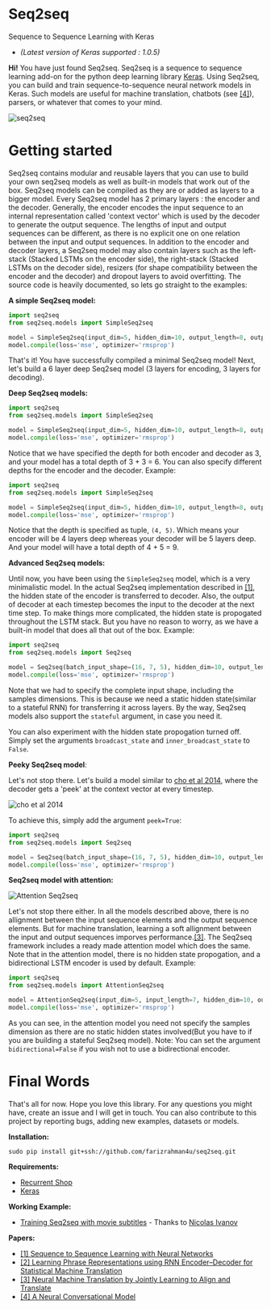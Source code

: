 # Seq2seq
Sequence to Sequence Learning with Keras

* *(Latest version of Keras supported : 1.0.5)*


**Hi!** You have just found Seq2seq. Seq2seq is a sequence to sequence learning add-on for the python deep learning library [Keras](http://www.keras.io). Using Seq2seq, you can build and train sequence-to-sequence neural network models in Keras. Such models are useful for machine translation, chatbots (see [[4]](http://arxiv.org/pdf/1506.05869v1.pdf)), parsers, or whatever that comes to your mind.


  ![seq2seq](http://i64.tinypic.com/30136te.png)

# Getting started

Seq2seq contains modular and reusable layers that you can use to build your own seq2seq models as well as built-in models that work out of the box. Seq2seq models can be compiled as they are or added as layers to a bigger model. Every Seq2seq model has 2 primary layers : the encoder and the  decoder. Generally, the encoder encodes the input  sequence to an internal representation called 'context vector' which is used by the decoder to generate the output sequence. The lengths of input and output sequences can be different, as there is no explicit one on one relation between the input and output sequences. In addition to the encoder and decoder layers, a Seq2seq model may also contain layers such as the left-stack (Stacked LSTMs on the encoder side), the right-stack (Stacked LSTMs on the decoder side), resizers (for shape compatibility between the encoder and the decoder) and dropout layers to avoid overfitting. The source code is heavily documented, so lets go straight to the examples:

**A simple Seq2seq model:**

```python
import seq2seq
from seq2seq.models import SimpleSeq2seq

model = SimpleSeq2seq(input_dim=5, hidden_dim=10, output_length=8, output_dim=8)
model.compile(loss='mse', optimizer='rmsprop')
```
That's it! You have successfully compiled a minimal Seq2seq model! Next, let's build a 6 layer deep Seq2seq model (3 layers for encoding, 3 layers for decoding).

**Deep Seq2seq models:**

```python
import seq2seq
from seq2seq.models import SimpleSeq2seq

model = SimpleSeq2seq(input_dim=5, hidden_dim=10, output_length=8, output_dim=8, depth=3)
model.compile(loss='mse', optimizer='rmsprop')
```
Notice that we have specified the depth for both encoder and decoder as 3, and your model has a total depth of 3 + 3 = 6. You can also specify different depths for the encoder and the decoder. Example:

```python
import seq2seq
from seq2seq.models import SimpleSeq2seq

model = SimpleSeq2seq(input_dim=5, hidden_dim=10, output_length=8, output_dim=20, depth=(4, 5))
model.compile(loss='mse', optimizer='rmsprop')
```

Notice that the depth is specified as tuple, `(4, 5)`. Which means your encoder will be 4 layers deep whereas your decoder will be 5 layers deep. And your model will have a total depth of 4 + 5 = 9.

**Advanced Seq2seq models:**

Until now, you have been using the `SimpleSeq2seq` model, which is a very minimalistic model. In the actual Seq2seq implementation described in [[1]](http://arxiv.org/abs/1409.3215), the hidden state of the encoder is transferred to decoder. Also, the output of decoder at each timestep becomes the input to the decoder at the next time step. To make things more complicated, the hidden state is propogated throughout the LSTM stack. But you  have no reason to worry, as we have a built-in model that does all that out of the box. Example:

```python
import seq2seq
from seq2seq.models import Seq2seq

model = Seq2seq(batch_input_shape=(16, 7, 5), hidden_dim=10, output_length=8, output_dim=20, depth=4)
model.compile(loss='mse', optimizer='rmsprop')
```

Note that we had to specify the complete input shape, including the samples dimensions. This is because we need a static hidden state(similar to a stateful RNN) for transferring it across layers. By the way, Seq2seq models also support the `stateful` argument, in case you need it.

You can also experiment with the hidden state propogation turned  off. Simply set the arguments `broadcast_state` and `inner_broadcast_state` to `False`.

**Peeky Seq2seq model**:

Let's not stop there. Let's build a model similar to [cho et al 2014](http://arxiv.org/abs/1406.1078), where the decoder gets a 'peek' at the context vector at every timestep.

![cho et al 2014](http://i64.tinypic.com/302aqhi.png)

To achieve this, simply add the argument `peek=True`:

```python
import seq2seq
from seq2seq.models import Seq2seq

model = Seq2seq(batch_input_shape=(16, 7, 5), hidden_dim=10, output_length=8, output_dim=20, depth=4, peek=True)
model.compile(loss='mse', optimizer='rmsprop')
```

**Seq2seq model with attention:**

![Attention Seq2seq](http://i64.tinypic.com/a2rw3d.png)

Let's not stop there either. In all the models described above, there is no allignment between the input sequence elements and the output sequence elements. But for machine translation, learning a soft allignment between the input and output sequences imporves performance.[[3]](http://arxiv.org/pdf/1409.0473v6.pdf). The Seq2seq framework includes a ready made attention model which does the same. Note that in the attention model, there is no hidden state propogation, and a bidirectional LSTM encoder is used by default. Example:

```python
import seq2seq
from seq2seq.models import AttentionSeq2seq

model = AttentionSeq2seq(input_dim=5, input_length=7, hidden_dim=10, output_length=8, output_dim=20, depth=4)
model.compile(loss='mse', optimizer='rmsprop')
```

As you can see, in the attention model you need not specify the samples dimension as there are no static hidden states involved(But you have to if you are building a stateful Seq2seq model).
Note:  You  can set the argument `bidirectional=False` if you wish not to use a bidirectional encoder.

# Final Words

That's all for now. Hope you love this library. For any questions you might have, create an issue and I will get in touch. You can also contribute to this project by reporting bugs, adding new examples, datasets or models.

**Installation:**

```sudo pip install git+ssh://github.com/farizrahman4u/seq2seq.git```


**Requirements:**

* [Recurrent Shop](https://www.github.com/farizrahman4u/recurrentshop)
* [Keras](https://keras.io)


**Working Example:**

* [Training Seq2seq with movie subtitles](https://github.com/nicolas-ivanov/debug_seq2seq)  - Thanks to [Nicolas Ivanov](https://github.com/nicolas-ivanov)

**Papers:**

* [ [1] Sequence to Sequence Learning with Neural Networks](http://papers.nips.cc/paper/5346-sequence-to-sequence-learning-with-neural-networks.pdf)
* [ [2] Learning Phrase Representations using RNN Encoder–Decoder for Statistical Machine Translation](http://arxiv.org/pdf/1406.1078.pdf)
* [ [3] Neural Machine Translation by Jointly Learning to Align and Translate](http://arxiv.org/pdf/1409.0473v6.pdf)
* [ [4] A Neural Conversational Model](http://arxiv.org/pdf/1506.05869v1.pdf)


